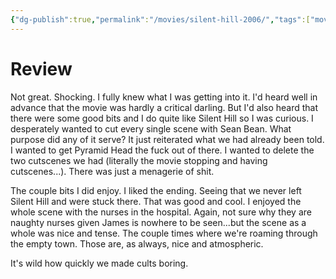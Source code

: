 ```yaml
---
{"dg-publish":true,"permalink":"/movies/silent-hill-2006/","tags":["movies"],"created":"2025-02-15","updated":"2025-02-17"}
---
```



# Review

Not great. Shocking. I fully knew what I was getting into it. I'd heard well in advance that the movie was hardly a critical darling. But I'd also heard that there were some good bits and I do quite like Silent Hill so I was curious. I desperately wanted to cut every single scene with Sean Bean. What purpose did any of it serve? It just reiterated what we had already been told. I wanted to get Pyramid Head the fuck out of there. I wanted to delete the two cutscenes we had (literally the movie stopping and having cutscenes...). There was just a menagerie of shit.

The couple bits I did enjoy. I liked the ending. Seeing that we never left Silent Hill and were stuck there. That was good and cool. I enjoyed the whole scene with the nurses in the hospital. Again, not sure why they are naughty nurses given James is nowhere to be seen...but the scene as a whole was nice and tense. The couple times where we're roaming through the empty town. Those are, as always, nice and atmospheric.

It's wild how quickly we made cults boring.
